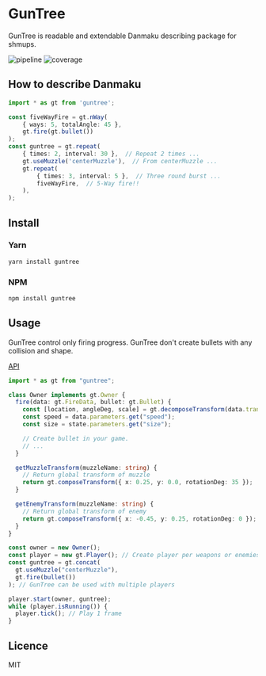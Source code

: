 # GunTree

GunTree is readable and extendable Danmaku describing package for shmups.

![pipeline](https://gitlab.com/sankaku-deltalab/guntree/badges/master/pipeline.svg)
![coverage](https://gitlab.com/sankaku-deltalab/guntree/badges/master/coverage.svg)

## How to describe Danmaku

```typescript
import * as gt from 'guntree';

const fiveWayFire = gt.nWay(
    { ways: 5, totalAngle: 45 },
    gt.fire(gt.bullet())
);
const guntree = gt.repeat(
    { times: 2, interval: 30 },  // Repeat 2 times ...
    gt.useMuzzle('centerMuzzle'),  // From centerMuzzle ...
    gt.repeat(
        { times: 3, interval: 5 },  // Three round burst ...
        fiveWayFire,  // 5-Way fire!!
    ),
);
```

## Install

### Yarn

```sh
yarn install guntree
```

### NPM

```sh
npm install guntree
```

## Usage

GunTree control only firing progress.
GunTree don't create bullets with any collision and shape.

[API](https://sankaku-deltalab.gitlab.io/guntree)

```typescript
import * as gt from "guntree";

class Owner implements gt.Owner {
  fire(data: gt.FireData, bullet: gt.Bullet) {
    const [location, angleDeg, scale] = gt.decomposeTransform(data.transform);
    const speed = data.parameters.get("speed");
    const size = state.parameters.get("size");

    // Create bullet in your game.
    // ...
  }

  getMuzzleTransform(muzzleName: string) {
    // Return global transform of muzzle
    return gt.composeTransform({ x: 0.25, y: 0.0, rotationDeg: 35 });
  }

  getEnemyTransform(muzzleName: string) {
    // Return global transform of enemy
    return gt.composeTransform({ x: -0.45, y: 0.25, rotationDeg: 0 });
  }
}

const owner = new Owner();
const player = new gt.Player(); // Create player per weapons or enemies
const guntree = gt.concat(
  gt.useMuzzle("centerMuzzle"),
  gt.fire(bullet())
); // GunTree can be used with multiple players

player.start(owner, guntree);
while (player.isRunning()) {
  player.tick(); // Play 1 frame
}
```

## Licence

MIT
